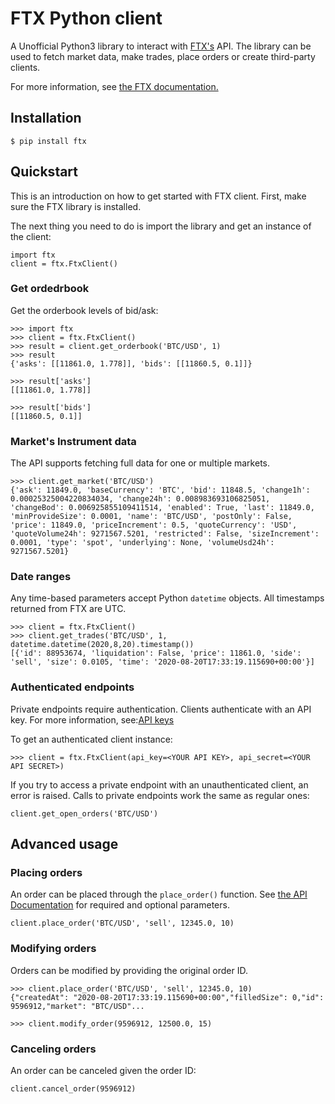 # FTX Python client
A Unofficial Python3 library to interact with [FTX's](https://ftx.com/) API. The library can be used to fetch
market data, make trades, place orders or create third-party clients.

For more information, see [the FTX documentation.](https://docs.ftx.com/)


## Installation

    $ pip install ftx

## Quickstart
This is an introduction on how to get started with FTX client. First, make sure the FTX library is installed.

The next thing you need to do is import the library and get an instance of the client:

    import ftx
    client = ftx.FtxClient()


### Get ordedrbook
Get the orderbook levels of bid/ask:

    >>> import ftx
    >>> client = ftx.FtxClient()
    >>> result = client.get_orderbook('BTC/USD', 1)
    >>> result
    {'asks': [[11861.0, 1.778]], 'bids': [[11860.5, 0.1]]}

    >>> result['asks']
    [[11861.0, 1.778]]

    >>> result['bids']
    [[11860.5, 0.1]]

### Market's Instrument data
The API supports fetching full data for one or multiple markets.

    >>> client.get_market('BTC/USD')
    {'ask': 11849.0, 'baseCurrency': 'BTC', 'bid': 11848.5, 'change1h': 0.00025325004220834034, 'change24h': 0.008983693106825051, 'changeBod': 0.006925855109411514, 'enabled': True, 'last': 11849.0, 'minProvideSize': 0.0001, 'name': 'BTC/USD', 'postOnly': False, 'price': 11849.0, 'priceIncrement': 0.5, 'quoteCurrency': 'USD', 'quoteVolume24h': 9271567.5201, 'restricted': False, 'sizeIncrement': 0.0001, 'type': 'spot', 'underlying': None, 'volumeUsd24h': 9271567.5201}

### Date ranges
Any time-based parameters accept Python `datetime` objects. All timestamps returned from FTX are UTC.

    >>> client = ftx.FtxClient()
    >>> client.get_trades('BTC/USD', 1, datetime.datetime(2020,8,20).timestamp())
    [{'id': 88953674, 'liquidation': False, 'price': 11861.0, 'side': 'sell', 'size': 0.0105, 'time': '2020-08-20T17:33:19.115690+00:00'}]

### Authenticated endpoints
Private endpoints require authentication. Clients authenticate with an API key. For more information, see:[API keys](https://help.ftx.com/hc/en-us/articles/360044411911-FTX-Features-Overview#h_6a76d63d-e6cd-45db-87ab-5778af4e3b07)

To get an authenticated client instance:

    >>> client = ftx.FtxClient(api_key=<YOUR API KEY>, api_secret=<YOUR API SECRET>)

If you try to access a private endpoint with an unauthenticated client, an error is raised. Calls
to private endpoints work the same as regular ones:

    client.get_open_orders('BTC/USD')


## Advanced usage

### Placing orders
An order can be placed through the `place_order()` function. See
[the API Documentation](https://docs.ftx.com/#place-order) for required and optional parameters.

    client.place_order('BTC/USD', 'sell', 12345.0, 10)

### Modifying orders
Orders can be modified by providing the original order ID.

    >>> client.place_order('BTC/USD', 'sell', 12345.0, 10)
    {"createdAt": "2020-08-20T17:33:19.115690+00:00","filledSize": 0,"id": 9596912,"market": "BTC/USD"...

    >>> client.modify_order(9596912, 12500.0, 15)

### Canceling orders
An order can be canceled given the order ID:

    client.cancel_order(9596912)
